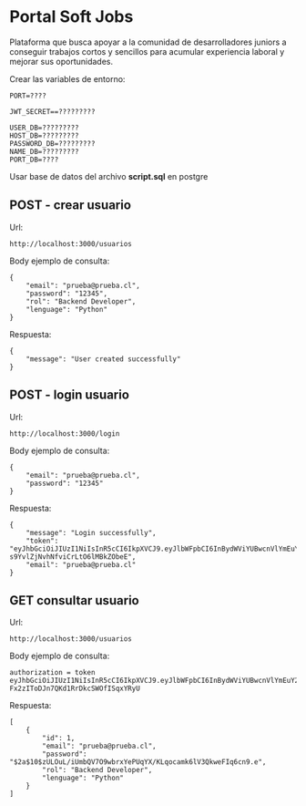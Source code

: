 # Portal Soft Jobs

Plataforma que busca apoyar a la
comunidad de desarrolladores juniors a conseguir trabajos cortos y sencillos para acumular
experiencia laboral y mejorar sus oportunidades.

Crear las variables de entorno:

```
PORT=????

JWT_SECRET==?????????

USER_DB=?????????
HOST_DB=?????????
PASSWORD_DB=?????????
NAME_DB=?????????
PORT_DB=????
```

Usar base de datos del archivo **script.sql** en postgre

## POST - crear usuario

Url:

`http://localhost:3000/usuarios`

Body ejemplo de consulta:

```
{
    "email": "prueba@prueba.cl",
    "password": "12345",
    "rol": "Backend Developer",
    "lenguage": "Python"
}
```

Respuesta:

```
{
    "message": "User created successfully"
}
```

## POST - login usuario

Url:

`http://localhost:3000/login`

Body ejemplo de consulta:

```
{
    "email": "prueba@prueba.cl",
    "password": "12345"
}
```

Respuesta:

```
{
    "message": "Login successfully",
    "token": "eyJhbGciOiJIUzI1NiIsInR5cCI6IkpXVCJ9.eyJlbWFpbCI6InBydWViYUBwcnVlYmEuY2wiLCJ1c2VyX2lkIjoxLCJpYXQiOjE3MDcyMzY0MTN9.Gl8iWfH_C6tG7-s9YvlZjNvhNfviCrLtO6lMBkZObeE",
    "email": "prueba@prueba.cl"
}
```

## GET consultar usuario

Url:

`http://localhost:3000/usuarios`

Body ejemplo de consulta:

```
authorization = token eyJhbGciOiJIUzI1NiIsInR5cCI6IkpXVCJ9.eyJlbWFpbCI6InBydWViYUBwcnVlYmEuY2wiLCJ1c2VyX2lkIjoxLCJpYXQiOjE3MDcyMzE1MzF9.ta4Jiy5w_P-Fx2zIToDJn7QKd1RrDkcSWOfISqxYRyU
```

Respuesta:

```
[
    {
        "id": 1,
        "email": "prueba@prueba.cl",
        "password": "$2a$10$zULOuL/iUmbQV7O9wbrxYePUqYX/KLqocamk6lV3QkweFIq6cn9.e",
        "rol": "Backend Developer",
        "lenguage": "Python"
    }
]
```